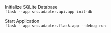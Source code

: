 Initialize SQLite Database\
`flask --app src.adapter.api.app init-db`

Start Application \
`flask --app src.adapter.flask.app --debug run`